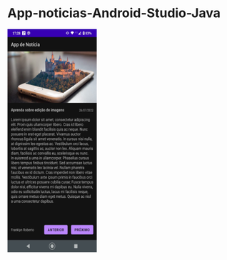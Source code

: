 # App-noticias-Android-Studio-Java

<div>
 <img align="left" alt="imagem1" height="500" width="200" src="img1.jpeg">
</div>
